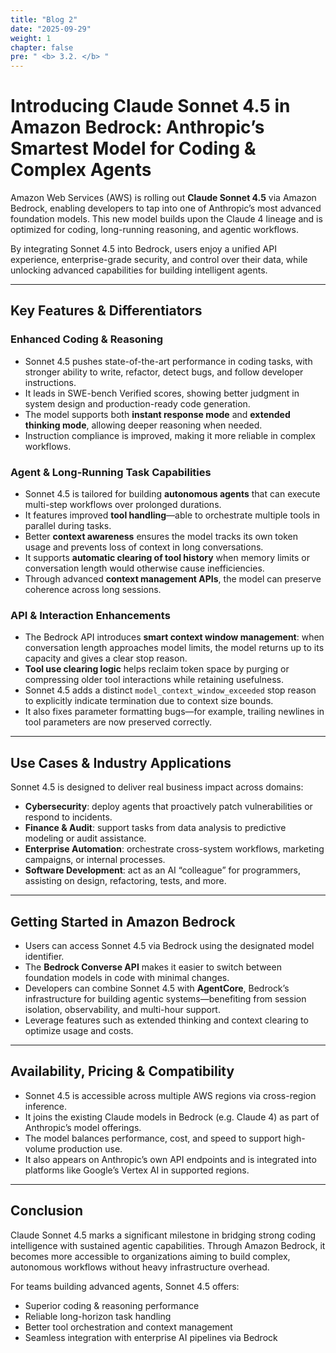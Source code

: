 ```yaml
---
title: "Blog 2"
date: "2025-09-29"
weight: 1
chapter: false
pre: " <b> 3.2. </b> "
---
```


# Introducing Claude Sonnet 4.5 in Amazon Bedrock: Anthropic’s Smartest Model for Coding & Complex Agents

Amazon Web Services (AWS) is rolling out **Claude Sonnet 4.5** via Amazon Bedrock, enabling developers to tap into one of Anthropic’s most advanced foundation models. This new model builds upon the Claude 4 lineage and is optimized for coding, long-running reasoning, and agentic workflows.

By integrating Sonnet 4.5 into Bedrock, users enjoy a unified API experience, enterprise-grade security, and control over their data, while unlocking advanced capabilities for building intelligent agents.

---

## Key Features & Differentiators

### Enhanced Coding & Reasoning

- Sonnet 4.5 pushes state-of-the-art performance in coding tasks, with stronger ability to write, refactor, detect bugs, and follow developer instructions.
- It leads in SWE-bench Verified scores, showing better judgment in system design and production-ready code generation.
- The model supports both **instant response mode** and **extended thinking mode**, allowing deeper reasoning when needed.
- Instruction compliance is improved, making it more reliable in complex workflows.

### Agent & Long-Running Task Capabilities

- Sonnet 4.5 is tailored for building **autonomous agents** that can execute multi-step workflows over prolonged durations.
- It features improved **tool handling**—able to orchestrate multiple tools in parallel during tasks.
- Better **context awareness** ensures the model tracks its own token usage and prevents loss of context in long conversations.
- It supports **automatic clearing of tool history** when memory limits or conversation length would otherwise cause inefficiencies.
- Through advanced **context management APIs**, the model can preserve coherence across long sessions.

### API & Interaction Enhancements

- The Bedrock API introduces **smart context window management**: when conversation length approaches model limits, the model returns up to its capacity and gives a clear stop reason.
- **Tool use clearing logic** helps reclaim token space by purging or compressing older tool interactions while retaining usefulness.
- Sonnet 4.5 adds a distinct `model_context_window_exceeded` stop reason to explicitly indicate termination due to context size bounds.
- It also fixes parameter formatting bugs—for example, trailing newlines in tool parameters are now preserved correctly.

---

## Use Cases & Industry Applications

Sonnet 4.5 is designed to deliver real business impact across domains:

- **Cybersecurity**: deploy agents that proactively patch vulnerabilities or respond to incidents.
- **Finance & Audit**: support tasks from data analysis to predictive modeling or audit assistance.
- **Enterprise Automation**: orchestrate cross-system workflows, marketing campaigns, or internal processes.
- **Software Development**: act as an AI “colleague” for programmers, assisting on design, refactoring, tests, and more.

---

## Getting Started in Amazon Bedrock

- Users can access Sonnet 4.5 via Bedrock using the designated model identifier.
- The **Bedrock Converse API** makes it easier to switch between foundation models in code with minimal changes.
- Developers can combine Sonnet 4.5 with **AgentCore**, Bedrock’s infrastructure for building agentic systems—benefiting from session isolation, observability, and multi-hour support.
- Leverage features such as extended thinking and context clearing to optimize usage and costs.

---

## Availability, Pricing & Compatibility

- Sonnet 4.5 is accessible across multiple AWS regions via cross-region inference.
- It joins the existing Claude models in Bedrock (e.g. Claude 4) as part of Anthropic’s model offerings.
- The model balances performance, cost, and speed to support high-volume production use.
- It also appears on Anthropic’s own API endpoints and is integrated into platforms like Google’s Vertex AI in supported regions.

---

## Conclusion

Claude Sonnet 4.5 marks a significant milestone in bridging strong coding intelligence with sustained agentic capabilities. Through Amazon Bedrock, it becomes more accessible to organizations aiming to build complex, autonomous workflows without heavy infrastructure overhead.

For teams building advanced agents, Sonnet 4.5 offers:

- Superior coding & reasoning performance
- Reliable long-horizon task handling
- Better tool orchestration and context management
- Seamless integration with enterprise AI pipelines via Bedrock
